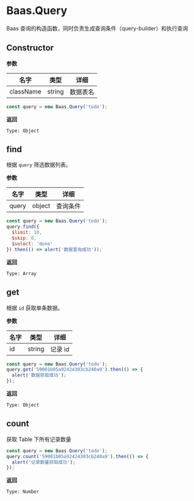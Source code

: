 # Baas.Query

Baas 查询的构造函数，同时负责生成查询条件（query-builder）和执行查询

## Constructor

**参数**

| 名字 | 类型 | 详细 |
| ---- | ---- | ------ |
| className | string | 数据表名 |

```js
const query = new Baas.Query('todo');
```

**返回**

`Type: Object`

## find

根据 `query` 筛选数据列表。

**参数**

| 名字 | 类型 | 详细 |
| ---- | ---- | ------ |
| query | object | 查询条件 |

```js
const query = new Baas.Query('todo');
query.find({
  $limit: 10,
  $skip: 0,
  $select: 'done'
}).then(() => alert('数据查询成功'));
```

**返回**

`Type: Array`

## get

根据 `id` 获取单条数据。

**参数**

| 名字 | 类型 | 详细 |
| ---- | ---- | ------ |
| id | string | 记录 id |

```js
const query = new Baas.Query('todo');
query.get('59001b05a92424303cb240a9').then(() => {
  alert('数据获取成功');
});
```

**返回**

`Type: Object`

## count

获取 Table 下所有记录数量

```js
const query = new Baas.Query('todo');
query.count('59001b05a92424303cb240a9').then(() => {
  alert('记录数量获取成功');
});
```

**返回**

`Type: Number`


